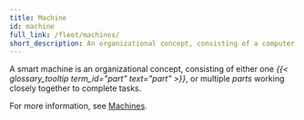 ```yaml
---
title: Machine
id: machine
full_link: /fleet/machines/
short_description: An organizational concept, consisting of a computer and the components and services it controls, or sometimes multiple computers working closely together.
---
```


A smart machine is an organizational concept, consisting of either one _{{< glossary_tooltip term_id="part" text="part" >}}_, or multiple _parts_ working closely together to complete tasks.

For more information, see [Machines](/operate/get-started/basics/#what-is-a-machine).
